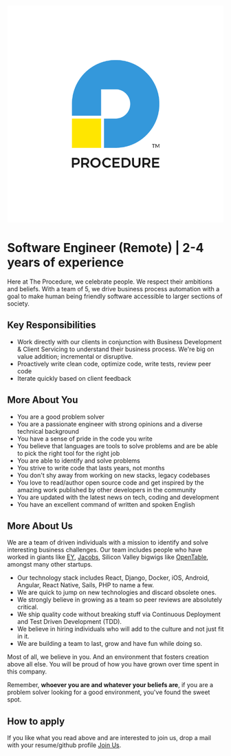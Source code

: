![Procedure][logo]

# Software Engineer (Remote) | 2-4 years of experience

Here at The Procedure, we celebrate people. We respect their ambitions and beliefs. With a team of 5, we drive business process automation with a goal to make human being friendly software accessible to larger sections of society.

## Key Responsibilities
* Work directly with our clients in conjunction with Business Development & Client Servicing to understand their business process. We're big on value addition; incremental or disruptive.
* Proactively write clean code, optimize code, write tests, review peer code
* Iterate quickly based on client feedback

## More About You
* You are a good problem solver
* You are a passionate engineer with strong opinions and a diverse technical background
* You have a sense of pride in the code you write
* You believe that languages are tools to solve problems and are be able to pick the right tool for the right job
* You are able to identify and solve problems
* You strive to write code that lasts years, not months
* You don't shy away from working on new stacks, legacy codebases
* You love to read/author open source code and get inspired by the amazing work published by other developers in the community
* You are updated with the latest news on tech, coding and development
* You have an excellent command of written and spoken English

## More About Us
We are a team of driven individuals with a mission to identify and solve interesting business challenges. Our team includes people who have worked in giants like [EY][EY-website], [Jacobs][jacobs-website], Silicon Valley bigwigs like [OpenTable][OT-website], amongst many other startups.

* Our technology stack includes React, Django, Docker, iOS, Android, Angular, React Native, Sails, PHP to name a few.
* We are quick to jump on new technologies and discard obsolete ones.
* We strongly believe in growing as a team so peer reviews are absolutely critical. 
* We ship quality code without breaking stuff via Continuous Deployment and Test Driven Development (TDD).
* We believe in hiring individuals who will add to the culture and not just fit in it.
* We are building a team to last, grow and have fun while doing so.

Most of all, we believe in you. And an environment that fosters creation above all else. You will be proud of how you have grown over time spent in this company.

Remember, __whoever you are and whatever your beliefs are__, if you are a problem solver looking for a good environment, you've found the sweet spot.

## How to apply
If you like what you read above and are interested to join us, drop a mail with your resume/github profile [Join Us][mail-address]. 


[mail-address]: mailto:join-us@theprocedure.in
[logo]: logo.png "Procedure"
[EY-website]: http://www.ey.com/
[OT-website]: http://www.opentable.com/
[jacobs-website]: http://www.jacobs.com/
